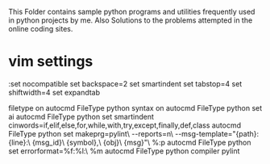 This Folder contains sample python programs and utilities frequently used in python projects by me.
Also Solutions to the problems attempted in the online coding sites.

# vim settings

:set nocompatible
set backspace=2
set smartindent
set tabstop=4
set shiftwidth=4
set expandtab

filetype on
autocmd FileType python syntax on
autocmd FileType python set ai
autocmd FileType python set smartindent cinwords=if,elif,else,for,while,with,try,except,finally,def,class
autocmd FileType python set makeprg=pylint\ --reports=n\ --msg-template=\"{path}:{line}:\ {msg_id}\ {symbol},\ {obj}\ {msg}\"\ %:p
autocmd FileType python set errorformat=%f:%l:\ %m
autocmd FileType python compiler pylint

